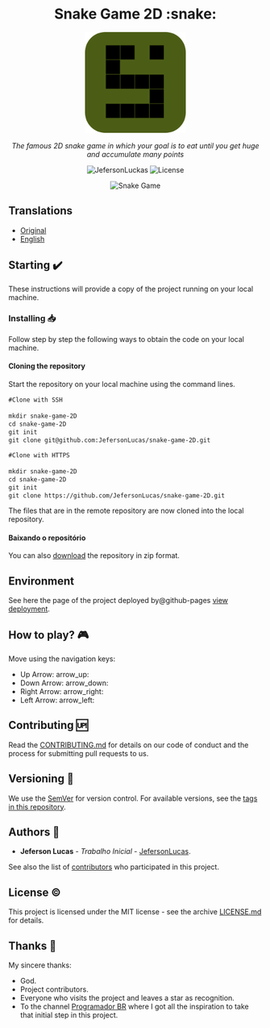<p align="center">	
	<h1 align="center">Snake Game 2D :snake:</h1>
</p>
<p align="center">
    <img src="assets/img/logo.png" width="200" alt="Logo">
</p>
    <p align="center"><em>The famous 2D snake game in which your goal is to eat until you get huge and accumulate many points</em></p>
    <p align="center">
        <img src="https://img.shields.io/badge/Jeferson%20Lucas-Snake%20game%202D-green" alt="JefersonLuckas">
        <img src="https://img.shields.io/github/license/JefersonLucas/snake-game-2D" alt="License">
  	</p>
</p>

<p align="center">
	<img src="assets/docs/capture.png" alt="Snake Game">
</p>

## Translations

* [Original](https://github.com/JefersonLucas/snake-game-2D/blob/master/README.md)
* [English](https://github.com/JefersonLucas/snake-game-2D/blob/master/translate/en/README.md)

## Starting :heavy_check_mark:

These instructions will provide a copy of the project running on your local machine.

### Installing :inbox_tray:

Follow step by step the following ways to obtain the code on your local machine.

#### Cloning the repository

Start the repository on your local machine using the command lines.

```
#Clone with SSH

mkdir snake-game-2D
cd snake-game-2D
git init
git clone git@github.com:JefersonLucas/snake-game-2D.git
```

```
#Clone with HTTPS

mkdir snake-game-2D
cd snake-game-2D
git init
git clone https://github.com/JefersonLucas/snake-game-2D.git
```
The files that are in the remote repository are now cloned into the local repository.

#### Baixando o repositório

You can also [download](https://github.com/JefersonLucas/snake-game-2D/archive/master.zip) the repository in zip format.

## Environment

See here the page of the project deployed by@github-pages [view deployment](https://jefersonlucas.github.io/the-matrix-effect/).

## How to play? :video_game:

Move using the navigation keys:
- Up Arrow: arrow_up:
- Down Arrow: arrow_down:
- Right Arrow: arrow_right:
- Left Arrow: arrow_left:


## Contributing :up:

Read the [CONTRIBUTING.md](https://github.com/JefersonLucas/snake-game-2D/blob/master/CONTRIBUTING.md) for details on our code of conduct and the process for submitting pull requests to us.

## Versioning :scroll:

We use the [SemVer](https://semver.org/) for version control. For available versions, see the [tags in this repository](https://github.com/JefersonLucas/snake-game-2D/tags). 

## Authors :pray:

* **Jeferson Lucas** - *Trabalho Inicial* - [JefersonLucas](https://github.com/JefersonLucas).

See also the list of [contributors](https://github.com/JefersonLucas/snake-game-2D/contributors) who participated in this project.

## License :copyright:

This project is licensed under the MIT license - see the archive [LICENSE.md](https://github.com/JefersonLucas/snake-game-2D/blob/master/LICENSE) for details.

## Thanks :clap:

My sincere thanks:

* God.
* Project contributors.
* Everyone who visits the project and leaves a star as recognition.
* To the channel [Programador BR](https://www.youtube.com/watch?v=Hua1OSXitdQ) where I got all the inspiration to take that initial step in this project.
